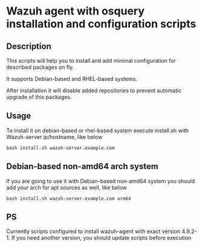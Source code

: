 # Wazuh agent with osquery installation and configuration scripts

## Description

This scripts will help you to install and add minimal configuration for described packages on fly.

It supports Debian-based and RHEL-based systems.

After installation it will disable added repositories to prevent automatic upgrade of this packages.

## Usage

To install it on debian-based or rhel-based system execute install.sh with Wazuh-server ip/hostname, like below
```
bash install.sh wazuh-server.example.com
```

## Debian-based non-amd64 arch system

If you are going to use it with Debian-based non-amd64 system you should add your arch for apt sources as well, like below
```
bash install.sh wazuh-server.example.com arm64
```

## PS

Currently scripts configured to install wazuh-agent with exact version 4.9.2-1. If you need another version, you should update scripts before execution